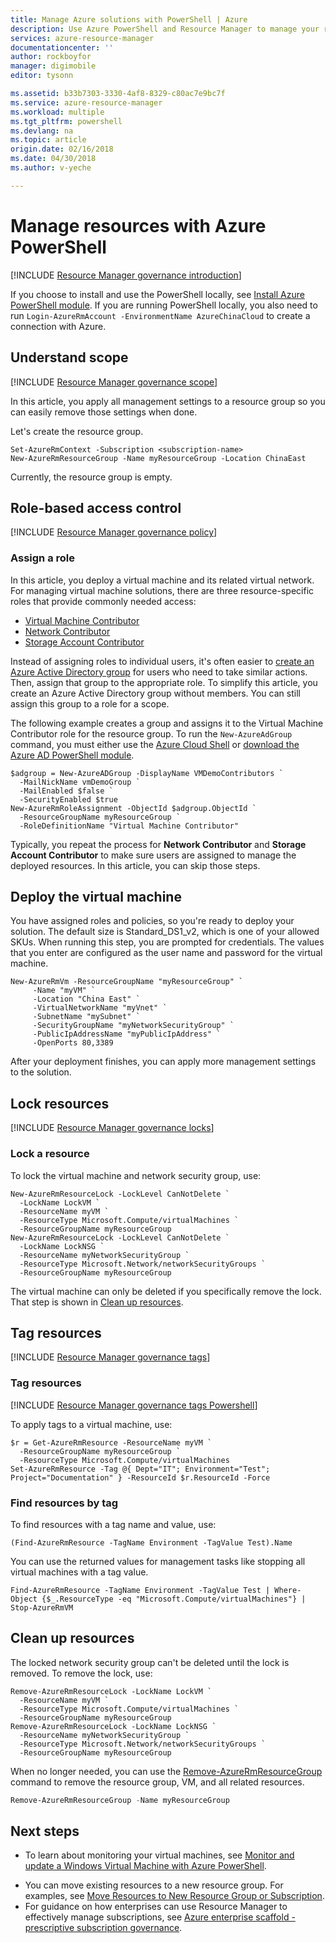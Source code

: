```yaml
---
title: Manage Azure solutions with PowerShell | Azure
description: Use Azure PowerShell and Resource Manager to manage your resources.
services: azure-resource-manager
documentationcenter: ''
author: rockboyfor
manager: digimobile
editor: tysonn

ms.assetid: b33b7303-3330-4af8-8329-c80ac7e9bc7f
ms.service: azure-resource-manager
ms.workload: multiple
ms.tgt_pltfrm: powershell
ms.devlang: na
ms.topic: article
origin.date: 02/16/2018
ms.date: 04/30/2018
ms.author: v-yeche

---
```

# Manage resources with Azure PowerShell

[!INCLUDE [Resource Manager governance introduction](../../includes/resource-manager-governance-intro.md)]

<!-- Not Avaiable on [!INCLUDE [cloud-shell-powershell.md](../../includes/cloud-shell-powershell.md)] -->

If you choose to install and use the PowerShell locally, see [Install Azure PowerShell module](https://docs.microsoft.com/powershell/azure/install-azurerm-ps). If you are running PowerShell locally, you also need to run `Login-AzureRmAccount -EnvironmentName AzureChinaCloud` to create a connection with Azure.

## Understand scope

[!INCLUDE [Resource Manager governance scope](../../includes/resource-manager-governance-scope.md)]

In this article, you apply all management settings to a resource group so you can easily remove those settings when done.

Let's create the resource group.

```azurepowershell-interactive
Set-AzureRmContext -Subscription <subscription-name>
New-AzureRmResourceGroup -Name myResourceGroup -Location ChinaEast
```

Currently, the resource group is empty.

## Role-based access control

[!INCLUDE [Resource Manager governance policy](../../includes/resource-manager-governance-rbac.md)]

### Assign a role

In this article, you deploy a virtual machine and its related virtual network. For managing virtual machine solutions, there are three resource-specific roles that provide commonly needed access:

<!--Pending role-based-access-control to Release -->
* [Virtual Machine Contributor](../role-based-access-control/built-in-roles.md#virtual-machine-contributor)
* [Network Contributor](../role-based-access-control/built-in-roles.md#network-contributor)
* [Storage Account Contributor](../role-based-access-control/built-in-roles.md#storage-account-contributor)
<!--Pending role-based-access-control to Release -->

Instead of assigning roles to individual users, it's often easier to [create an Azure Active Directory group](../active-directory/active-directory-groups-create-azure-portal.md) for users who need to take similar actions. Then, assign that group to the appropriate role. To simplify this article, you create an Azure Active Directory group without members. You can still assign this group to a role for a scope. 

The following example creates a group and assigns it to the Virtual Machine Contributor role for the resource group. To run the `New-AzureAdGroup` command, you must either use the [Azure Cloud Shell](/cloud-shell/overview) or [download the Azure AD PowerShell module](https://www.powershellgallery.com/packages/AzureAD/).

```azurepowershell-interactive
$adgroup = New-AzureADGroup -DisplayName VMDemoContributors `
  -MailNickName vmDemoGroup `
  -MailEnabled $false `
  -SecurityEnabled $true
New-AzureRmRoleAssignment -ObjectId $adgroup.ObjectId `
  -ResourceGroupName myResourceGroup `
  -RoleDefinitionName "Virtual Machine Contributor"
```

Typically, you repeat the process for **Network Contributor** and **Storage Account Contributor** to make sure users are assigned to manage the deployed resources. In this article, you can skip those steps.

<!-- Not Available on ## Azure policies -->

## Deploy the virtual machine

You have assigned roles and policies, so you're ready to deploy your solution. The default size is Standard_DS1_v2, which is one of your allowed SKUs. When running this step, you are prompted for credentials. The values that you enter are configured as the user name and password for the virtual machine.

```azurepowershell-interactive
New-AzureRmVm -ResourceGroupName "myResourceGroup" `
     -Name "myVM" `
     -Location "China East" `
     -VirtualNetworkName "myVnet" `
     -SubnetName "mySubnet" `
     -SecurityGroupName "myNetworkSecurityGroup" `
     -PublicIpAddressName "myPublicIpAddress" `
     -OpenPorts 80,3389
```

After your deployment finishes, you can apply more management settings to the solution.

## Lock resources

[!INCLUDE [Resource Manager governance locks](../../includes/resource-manager-governance-locks.md)]

### Lock a resource

To lock the virtual machine and network security group, use:

```azurepowershell-interactive
New-AzureRmResourceLock -LockLevel CanNotDelete `
  -LockName LockVM `
  -ResourceName myVM `
  -ResourceType Microsoft.Compute/virtualMachines `
  -ResourceGroupName myResourceGroup
New-AzureRmResourceLock -LockLevel CanNotDelete `
  -LockName LockNSG `
  -ResourceName myNetworkSecurityGroup `
  -ResourceType Microsoft.Network/networkSecurityGroups `
  -ResourceGroupName myResourceGroup
```

The virtual machine can only be deleted if you specifically remove the lock. That step is shown in [Clean up resources](#clean-up-resources).

## Tag resources

[!INCLUDE [Resource Manager governance tags](../../includes/resource-manager-governance-tags.md)]

### Tag resources

[!INCLUDE [Resource Manager governance tags Powershell](../../includes/resource-manager-governance-tags-powershell.md)]

To apply tags to a virtual machine, use:

```azurepowershell-interactive
$r = Get-AzureRmResource -ResourceName myVM `
  -ResourceGroupName myResourceGroup `
  -ResourceType Microsoft.Compute/virtualMachines
Set-AzureRmResource -Tag @{ Dept="IT"; Environment="Test"; Project="Documentation" } -ResourceId $r.ResourceId -Force
```

### Find resources by tag

To find resources with a tag name and value, use:

```azurepowershell-interactive
(Find-AzureRmResource -TagName Environment -TagValue Test).Name
```

You can use the returned values for management tasks like stopping all virtual machines with a tag value.

```azurepowershell-interactive
Find-AzureRmResource -TagName Environment -TagValue Test | Where-Object {$_.ResourceType -eq "Microsoft.Compute/virtualMachines"} | Stop-AzureRmVM
```

<!-- Not Available on ### View costs by tag values -->

## Clean up resources

The locked network security group can't be deleted until the lock is removed. To remove the lock, use:

```azurepowershell-interactive
Remove-AzureRmResourceLock -LockName LockVM `
  -ResourceName myVM `
  -ResourceType Microsoft.Compute/virtualMachines `
  -ResourceGroupName myResourceGroup
Remove-AzureRmResourceLock -LockName LockNSG `
  -ResourceName myNetworkSecurityGroup `
  -ResourceType Microsoft.Network/networkSecurityGroups `
  -ResourceGroupName myResourceGroup
```

When no longer needed, you can use the [Remove-AzureRmResourceGroup](https://docs.microsoft.com/powershell/module/azurerm.resources/remove-azurermresourcegroup) command to remove the resource group, VM, and all related resources.

```powershell
Remove-AzureRmResourceGroup -Name myResourceGroup
```

## Next steps
* To learn about monitoring your virtual machines, see [Monitor and update a Windows Virtual Machine with Azure PowerShell](../virtual-machines/windows/tutorial-monitoring.md).
<!-- Not Available on [Monitor virtual machine security by using Azure Security Center](../virtual-machines/windows/tutorial-azure-security.md) -->
* You can move existing resources to a new resource group. For examples, see [Move Resources to New Resource Group or Subscription](resource-group-move-resources.md).
* For guidance on how enterprises can use Resource Manager to effectively manage subscriptions, see [Azure enterprise scaffold - prescriptive subscription governance](resource-manager-subscription-governance.md).

<!--Update_Description: update meta properties, wording update, update link -->
<!--The parent file of includes file of resource-manager-governance-rbac.md-->
<!--ms.date:04/30/2018-->
